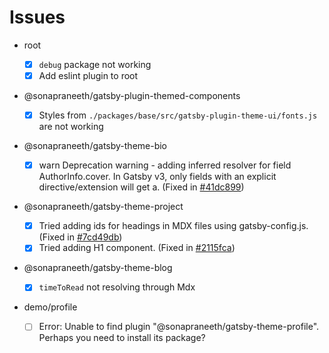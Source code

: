 # Issues

- root

  - [x] `debug` package not working
  - [x] Add eslint plugin to root

- @sonapraneeth/gatsby-plugin-themed-components

  - [x] Styles from `./packages/base/src/gatsby-plugin-theme-ui/fonts.js` are not working

- @sonapraneeth/gatsby-theme-bio

  - [x] warn Deprecation warning - adding inferred resolver for field AuthorInfo.cover. In Gatsby v3, only fields with an explicit directive/extension will get a. (Fixed in [#41dc899](https://github.com/sonapraneeth-a/gatsby-dev-themes/commit/41dc8991a92a1b478b4ebbd8aeaa6166853d631d))

- @sonapraneeth/gatsby-theme-project

  - [x] Tried adding ids for headings in MDX files using gatsby-config.js. (Fixed in [#7cd49db](https://github.com/sonapraneeth-a/gatsby-dev-themes/commit/7cd49dbc9a4a1734bcd94a7ec7a5ff68b8b0bf38))
  - [x] Tried adding H1 component. (Fixed in [#2115fca](https://github.com/sonapraneeth-a/gatsby-dev-themes/commit/2115fcaa1d3612b39a808031ab1e6eee6223c8e5))

- @sonapraneeth/gatsby-theme-blog

  - [x] `timeToRead` not resolving through Mdx

- demo/profile
  - [ ] Error: Unable to find plugin "@sonapraneeth/gatsby-theme-profile". Perhaps you need to install its package?

